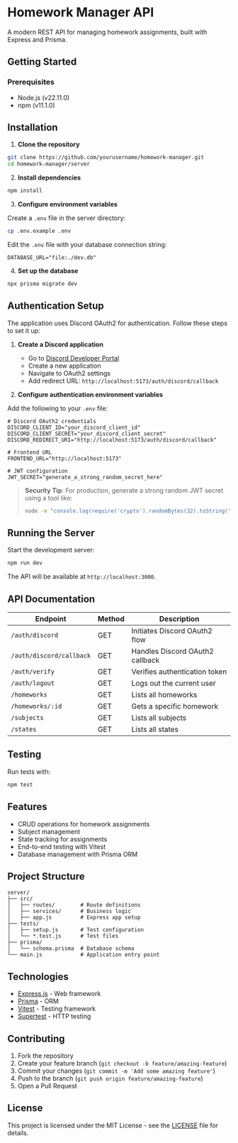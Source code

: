 # Homework Manager API

A modern REST API for managing homework assignments, built with Express and Prisma.

## Getting Started

### Prerequisites

- Node.js (v22.11.0)
- npm (v11.1.0)

## Installation

1. **Clone the repository**

```bash
git clone https://github.com/yourusername/homework-manager.git
cd homework-manager/server
```

2. **Install dependencies**

```bash
npm install
```

3. **Configure environment variables**

Create a `.env` file in the server directory:

```bash
cp .env.example .env
```

Edit the `.env` file with your database connection string:

```
DATABASE_URL="file:./dev.db"
```

4. **Set up the database**

```bash
npx prisma migrate dev
```

## Authentication Setup

The application uses Discord OAuth2 for authentication. Follow these steps to set it up:

1. **Create a Discord application**

   - Go to [Discord Developer Portal](https://discord.com/developers/applications)
   - Create a new application
   - Navigate to OAuth2 settings
   - Add redirect URL: `http://localhost:5173/auth/discord/callback`

2. **Configure authentication environment variables**

Add the following to your `.env` file:

```
# Discord OAuth2 credentials
DISCORD_CLIENT_ID="your_discord_client_id"
DISCORD_CLIENT_SECRET="your_discord_client_secret"
DISCORD_REDIRECT_URI="http://localhost:5173/auth/discord/callback"

# Frontend URL
FRONTEND_URL="http://localhost:5173"

# JWT configuration
JWT_SECRET="generate_a_strong_random_secret_here"
```

> **Security Tip**: For production, generate a strong random JWT secret using a tool like:
>
> ```bash
> node -e "console.log(require('crypto').randomBytes(32).toString('hex'))"
> ```

## Running the Server

Start the development server:

```bash
npm run dev
```

The API will be available at `http://localhost:3000`.

## API Documentation

| Endpoint                 | Method | Description                     |
| ------------------------ | ------ | ------------------------------- |
| `/auth/discord`          | GET    | Initiates Discord OAuth2 flow   |
| `/auth/discord/callback` | GET    | Handles Discord OAuth2 callback |
| `/auth/verify`           | GET    | Verifies authentication token   |
| `/auth/logout`           | GET    | Logs out the current user       |
| `/homeworks`             | GET    | Lists all homeworks             |
| `/homeworks/:id`         | GET    | Gets a specific homework        |
| `/subjects`              | GET    | Lists all subjects              |
| `/states`                | GET    | Lists all states                |

## Testing

Run tests with:

```bash
npm test
```

## Features

- CRUD operations for homework assignments
- Subject management
- State tracking for assignments
- End-to-end testing with Vitest
- Database management with Prisma ORM

## Project Structure

```
server/
├── src/
│   ├── routes/        # Route definitions
│   ├── services/      # Business logic
│   ├── app.js         # Express app setup
├── tests/
│   ├── setup.js       # Test configuration
│   └── *.test.js      # Test files
├── prisma/
│   └── schema.prisma  # Database schema
└── main.js            # Application entry point
```

## Technologies

- [Express.js](https://expressjs.com/) - Web framework
- [Prisma](https://www.prisma.io/) - ORM
- [Vitest](https://vitest.dev/) - Testing framework
- [Supertest](https://github.com/visionmedia/supertest) - HTTP testing

## Contributing

1. Fork the repository
2. Create your feature branch (`git checkout -b feature/amazing-feature`)
3. Commit your changes (`git commit -m 'Add some amazing feature'`)
4. Push to the branch (`git push origin feature/amazing-feature`)
5. Open a Pull Request

## License

This project is licensed under the MIT License - see the [LICENSE](../LICENSE) file for details.
